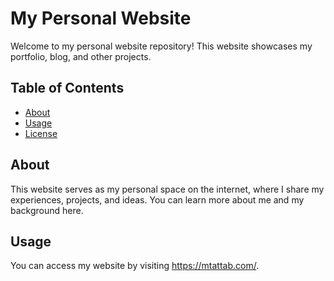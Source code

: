 # My Personal Website

Welcome to my personal website repository! This website showcases my portfolio, blog, and other projects.

## Table of Contents
- [About](#about)
- [Usage](#usage)
- [License](#license)

## About
This website serves as my personal space on the internet, where I share my experiences, projects, and ideas. You can learn more about me and my background here.



## Usage
You can access my website by visiting https://mtattab.com/.

